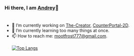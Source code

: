 ### Hi there, I am [Andrey](https://mootfrost.ru/)👋
# 

- 🔭 I’m currently working on [The-Creator](https://github.com/Mootfrost777/The-Creator), [CounterPortal-2D](https://github.com/Mootfrost777/CounterPortal-2D).
- 🌱 I’m currently learning too many things at once.
- 📫 How to reach me: [mootfrost777@gmail.com](mailto:mootfrost777@gmail.com?subject=I'm%20from%20your%20GitHub.). <br/><br/>
[![Top Langs](https://github-readme-stats.vercel.app/api/top-langs/?username=Mootfrost777&theme=onedark)](https://github.com/anuraghazra/github-readme-stats)
